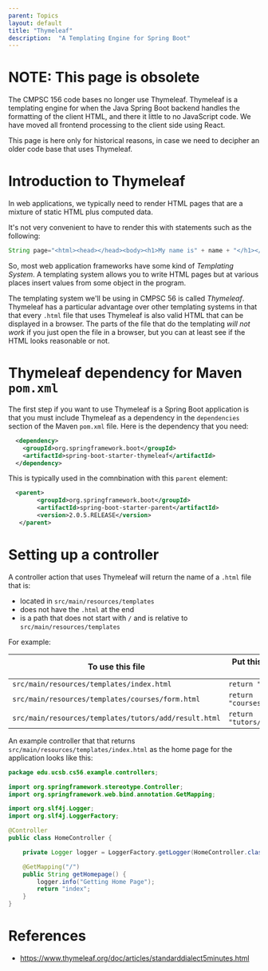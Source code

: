 ```yaml
---
parent: Topics
layout: default
title: "Thymeleaf"
description:  "A Templating Engine for Spring Boot"
---
```


# NOTE: This page is obsolete

The CMPSC 156 code bases no longer use Thymeleaf.  Thymeleaf is a templating engine for when the Java Spring Boot backend handles the formatting of the client HTML, and there it little to no JavaScript code.   We have moved all frontend processing to the client side using React.

This page is here only for historical reasons, in case we need to decipher an older code base that uses Thymeleaf.

# Introduction to Thymeleaf

In web applications, we typically need to render HTML pages that are a mixture of static HTML plus computed data.

It's not very convenient to have to render this with statements such as the following:

```java
String page="<html><head></head><body><h1>My name is" + name + "</h1></body></html>";
```

So, most web application frameworks have some kind of *Templating System*.   A templating system allows you to write HTML pages but at various places insert values from some object in the program.   

The templating system we'll be using in CMPSC 56 is called *Thymeleaf*.  Thymeleaf  has a particular advantage over other templating systems in that that every `.html` file that uses Thymeleaf is also valid HTML that can be displayed in a browser.   The parts of the file that do the templating *will not work* if you just open the file in a browser, but you can at least see if the HTML looks reasonable or not.

# Thymeleaf dependency for Maven `pom.xml`

The first step if you want to use Thymeleaf is a Spring Boot application is that you must include Thymeleaf as a dependency in the `dependencies` section of the Maven `pom.xml` file.  Here is the dependency that you need:

```xml
  <dependency>
    <groupId>org.springframework.boot</groupId>
    <artifactId>spring-boot-starter-thymeleaf</artifactId>
  </dependency>
```

This is typically used in the comnbination with this `parent` element:

```xml
  <parent>
        <groupId>org.springframework.boot</groupId>
        <artifactId>spring-boot-starter-parent</artifactId>
        <version>2.0.5.RELEASE</version>
   </parent>
```

# Setting up a controller

A controller action that uses Thymeleaf will return the name of a `.html` file that is:
* located in `src/main/resources/templates`
* does not have the `.html` at the end
* is a path that does not start with `/` and is relative to  `src/main/resources/templates`

For example:

| To use this file | Put this in the Java code |
|------------------|---------------------------|
| `src/main/resources/templates/index.html` | `return "index";` |
| `src/main/resources/templates/courses/form.html` | `return "courses/form";` |
| `src/main/resources/templates/tutors/add/result.html` | `return "tutors/add/result";` |

An example controller that that returns `src/main/resources/templates/index.html` as the home page for the application looks like this:

```java
package edu.ucsb.cs56.example.controllers;

import org.springframework.stereotype.Controller;
import org.springframework.web.bind.annotation.GetMapping;

import org.slf4j.Logger;
import org.slf4j.LoggerFactory;

@Controller
public class HomeController {

    private Logger logger = LoggerFactory.getLogger(HomeController.class);

    @GetMapping("/")
    public String getHomepage() {
        logger.info("Getting Home Page");
        return "index";
    }
}

```



# References

* <https://www.thymeleaf.org/doc/articles/standarddialect5minutes.html>
